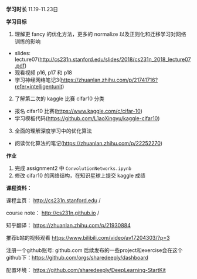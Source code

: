 **学习时长**
11.19-11.23日

**学习目标**

1. 理解更 fancy 的优化方法，更多的 normalize 以及正则化和迁移学习对网络训练的影响
- slides: lecture07(http://cs231n.stanford.edu/slides/2018/cs231n_2018_lecture07.pdf)
- 观看视频 p16, p17 和 p18
- 学习神经网络笔记3(https://zhuanlan.zhihu.com/p/21741716?refer=intelligentunit)
2. 了解第二次的 kaggle 比赛 cifar10 分类
- 报名 cifar10 比赛(https://www.kaggle.com/c/cifar-10)
- 学习模板代码(https://github.com/L1aoXingyu/kaggle-cifar10)
3. 全面的理解深度学习中的优化算法
- 阅读优化算法的笔记(https://zhuanlan.zhihu.com/p/22252270)

**作业**

1. 完成 assignment2 中 ``ConvolutionNetworks.ipynb``
2. 修改 cifar10 的网络结构，在知识星球上提交 kaggle 成绩


**课程资料：**

课程主页： http://cs231n.stanford.edu /

course note： http://cs231n.github.io /

知乎翻译： https://zhuanlan.zhihu.com/p/21930884

推荐b站的视频观看  https://www.bilibili.com/video/av17204303/?p=3 

注册一个github账号: github.com
后续发布的一些project和exercise会在这个github下：https://github.com/orgs/sharedeeply/dashboard

配置环境：  https://github.com/sharedeeply/DeepLearning-StartKit